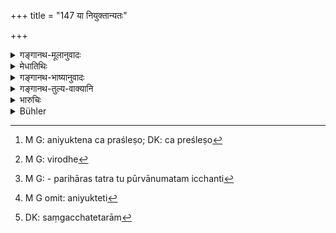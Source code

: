 +++
title = "147 या नियुक्तान्यतः"

+++

<details><summary>गङ्गानथ-मूलानुवादः</summary>

If a woman, without being ‘authorised,’ bears a son either to her broth er-in-law or to some other person, that son they declare to be ‘lust-born,’ ‘incapable of inheritance’ and‘born in vain.’—(147)
</details>

<details><summary>मेधातिथिः</summary>

[^४१९]:
     M G DK (1: 1396): vṛthotpannaṃ

अनियुक्तेति प्रश्लेषो[^४२०] द्रष्टव्यः । पूर्वोक्तेन च विरोधो[^४२१] यतस् तथा सत्य् अनर्थक इति चेद् उक्तः पौनरुक्त्यपरिहारस् तत्र तत्र । पूर्वे तु न तम् इच्छन्ति[^४२२] । ततश् चेयं व्याख्या । नियुक्तायाम् अपि जातः पैतृकं रिक्थं नार्हति । **कामजम्** इति । यत् तु उत्तर उच्यते, यद्य् अपि नियोगात् प्रवर्तते न कामात् तथापि तत्र कामो ऽवश्यभावी, अत उच्यते- **तं कामजम्** इति । **मिथ्योत्पन्नं** यदर्थम् उत्पादितस् तत् कार्यानर्हत्वाद् एवम् उच्यते । एवं च पूर्वोक्तस्य भागार्हत्वस्य प्रतिषेधो ऽयम् अतश् च विकल्पितम् । **अनियुक्तेति**[^४२३] पाठे पुनः पाठान् न संगच्छेतेतराम्[^४२४] इत्य् उपाध्यायः ॥ ९.१४७ ॥


[^४२४]:
     DK: saṃgacchatetarām


[^४२३]:
     M G omit: aniyukteti


[^४२२]:
     M G: - parihāras tatra tu pūrvānumatam icchanti


[^४२१]:
     M G: virodhe


[^४२०]:
     M G: aniyuktena ca praśleṣo; DK: ca preśleṣo
</details>

<details><summary>गङ्गानथ-भाष्यानुवादः</summary>

Before ‘*niyuktā*,’ there should be an ‘*a*’ (coalescing with the ‘*ā*’ in ‘*yā*’); for otherwise (if the word meant ‘authorised’) the present verse would be contrary to what has gone in the preceding verse. It might be argued that with ‘*aniyuktā*,’^(‘)not authorised,’ this would be a needless repetition of what has gone before. But such superfluity can be, and has been, explained.

The older writers however do not accept the reading ‘*aniyuktā*,’ ‘not authorised.’ And according to them the text is to be explained as meaning that ‘the son born of the *authorised* woman also is not entitled to the paternal property.’

‘*Last-born*,’— even when the man acts under ‘authority,’ there is always a certain amount of ‘*lust*’ involved, hence the child is called ‘lust-born.’

‘*Born in vain*;’—this means that he is incapable of accomplishing the purpose for which he was begotten.

This verse turns out (according to the older writers) to be a denial of the title to inheritance declared before (in 147); and hence an option has been accepted in this case,

Our revered teacher however declares that if we read ‘*aniyuktā*,’ ‘not authorised,’ the two texts become reconciled.—(147)
</details>

<details><summary>गङ्गानथ-तुल्य-वाक्यानि</summary>

**(verses 9.145-148)  
**

See Comparative notes for [Verse 9.145].
</details>

<details><summary>भारुचिः</summary>

विधिजातापत्यस्तुतिर् इयम्, अविधिजातापत्यनिन्दया, पितृधनांशप्राप्त्यर्थम् । अन्यस् त्व् आह- यद् उक्तं "देवराद् वा सपिण्डाद् वा" नियुक्तासुतो रिक्थभाग् इति [तस्या]यं प्रतिषेधः । उक्तनिषिद्धत्वाच् च विकल्पेन रिक्थभाक्त्वं विज्ञेयम् । गुणोपेक्षया चान्यतरम् अध्यवसितव्यम् ॥ ९.१४७ ॥
</details>

<details><summary>Bühler</summary>

147	If a woman (duly) appointed bears a son to her brother-in-law or to another (Sapinda), that (son, if he is) begotten through desire, they declare (to be) incapable of inheriting and to be produced in vain.
</details>
